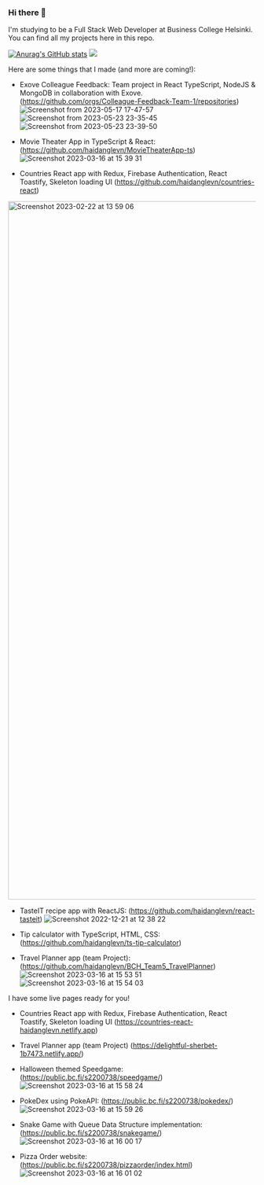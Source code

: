 ### Hi there 👋 

I'm studying to be a Full Stack Web Developer at Business College Helsinki. You can find all my projects here in this repo.  

[![Anurag's GitHub stats](https://github-readme-stats.vercel.app/api?username=haidanglevn)](https://github.com/anuraghazra/github-readme-stats)
![](https://komarev.com/ghpvc/?username=haidanglevn&color=green)

Here are some things that I made (and more are coming!):
- Exove Colleague Feedback: Team project in React TypeScript, NodeJS & MongoDB in collaboration with Exove. (https://github.com/orgs/Colleague-Feedback-Team-1/repositories)
![Screenshot from 2023-05-17 17-47-57](https://github.com/haidanglevn/haidanglevn/assets/24937536/a1e32ae0-945b-4951-a4fb-1bbfed015d30)
![Screenshot from 2023-05-23 23-35-45](https://github.com/haidanglevn/haidanglevn/assets/24937536/83dc452b-e86c-4001-8b5b-ae5bd5eebe6e)
![Screenshot from 2023-05-23 23-39-50](https://github.com/haidanglevn/haidanglevn/assets/24937536/87d9f2b0-f3e0-4bc2-8dff-0b49f0443a31)


- Movie Theater App in TypeScript & React: (https://github.com/haidanglevn/MovieTheaterApp-ts)
![Screenshot 2023-03-16 at 15 39 31](https://user-images.githubusercontent.com/24937536/225635151-7dcf347f-f2b0-47c2-8eb4-a5f59b590bd8.png)

- Countries React app with Redux, Firebase Authentication, React Toastify, Skeleton loading UI (https://github.com/haidanglevn/countries-react)
<img width="1421" alt="Screenshot 2023-02-22 at 13 59 06" src="https://user-images.githubusercontent.com/24937536/220618031-78fbea4d-79a6-49af-97b6-255e2b4e31a3.png">

- TasteIT recipe app with ReactJS: (https://github.com/haidanglevn/react-tasteit)
![Screenshot 2022-12-21 at 12 38 22](https://user-images.githubusercontent.com/24937536/208885589-31227fbf-e7d9-4503-b189-a6a4884fc08c.png)


- Tip calculator with TypeScript, HTML, CSS: (https://github.com/haidanglevn/ts-tip-calculator)


- Travel Planner app (team Project): (https://github.com/haidanglevn/BCH_Team5_TravelPlanner)
![Screenshot 2023-03-16 at 15 53 51](https://user-images.githubusercontent.com/24937536/225639264-081581de-7408-4d77-825d-d7dc1ef19f5c.png)
![Screenshot 2023-03-16 at 15 54 03](https://user-images.githubusercontent.com/24937536/225639386-bc3a292f-b66c-4686-bf75-6f3ec2fa76f2.png)


I have some live pages ready for you!
- Countries React app with Redux, Firebase Authentication, React Toastify, Skeleton loading UI (https://countries-react-haidanglevn.netlify.app)
- Travel Planner app (team Project) (https://delightful-sherbet-1b7473.netlify.app/)
- Halloween themed Speedgame: (https://public.bc.fi/s2200738/speedgame/)
![Screenshot 2023-03-16 at 15 58 24](https://user-images.githubusercontent.com/24937536/225640459-105f09b8-f2c2-4942-8406-d0914677f407.png)

- PokeDex using PokeAPI: (https://public.bc.fi/s2200738/pokedex/)
![Screenshot 2023-03-16 at 15 59 26](https://user-images.githubusercontent.com/24937536/225641310-3564742c-478a-4792-99b9-42e06852e30a.png)


- Snake Game with Queue Data Structure implementation: (https://public.bc.fi/s2200738/snakegame/)
![Screenshot 2023-03-16 at 16 00 17](https://user-images.githubusercontent.com/24937536/225641163-c2053c52-b704-463f-8a1b-a2ece5fd4497.png)

- Pizza Order website: (https://public.bc.fi/s2200738/pizzaorder/index.html)
![Screenshot 2023-03-16 at 16 01 02](https://user-images.githubusercontent.com/24937536/225641178-4526fb72-29bd-4751-881c-968bb36bb38c.png)


<!--
**haidanglevn/haidanglevn** is a ✨ _special_ ✨ repository because its `README.md` (this file) appears on your GitHub profile.

Here are some ideas to get you started:

- 🔭 I’m currently working on ...
- 🌱 I’m currently learning ...
- 👯 I’m looking to collaborate on ...
- 🤔 I’m looking for help with ...
- 💬 Ask me about ...
- 📫 How to reach me: ...
- 😄 Pronouns: ...
- ⚡ Fun fact: ...
-->
